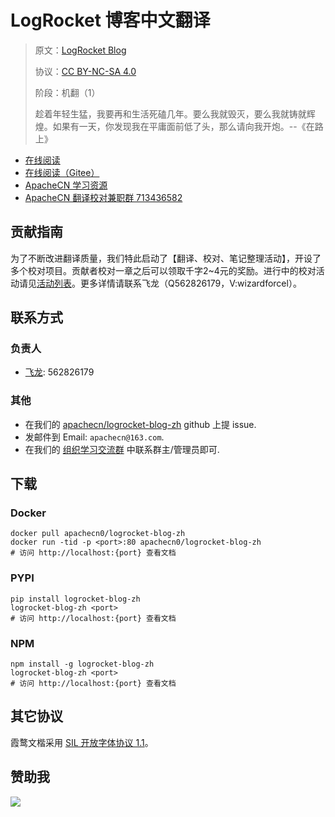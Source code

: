<!--
    需要填充的占位符：
    
    README.md
    
        LogRocket 博客中文翻译：文档中文名
        LogRocket Blog：文档英文名
        https://blog.logrocket.com/：文档原始链接
        logrocket：域名前缀
        飞龙：负责人名称
        wizardforcel：负责人 Github 用户名
        562826179：负责人 QQ
        logrocket-blog-zh：ApacheCN 的 Github 仓库名称
        logrocket-blog-zh：DockerHub 仓库名称
        logrocket-blog-zh：PYPI 包名称
        logrocket-blog-zh：NPM 包名称
    
    CNAME
    
        logrocket：域名前缀

    index.html
    
        LogRocket 博客中文翻译：文档中文名
        #764abc：显示颜色
        logrocket-blog-zh：ApacheCN 的 Github 仓库名称

    asset/docsify-apachecn-footer.js
    
        logrocket-blog-zh：ApacheCN 的 Github 仓库名称
-->

# LogRocket 博客中文翻译

> 原文：[LogRocket Blog](https://blog.logrocket.com/)
> 
> 协议：[CC BY-NC-SA 4.0](http://creativecommons.org/licenses/by-nc-sa/4.0/)
> 
> 阶段：机翻（1）
> 
> 趁着年轻生猛，我要再和生活死磕几年。要么我就毁灭，要么我就铸就辉煌。如果有一天，你发现我在平庸面前低了头，那么请向我开炮。--《在路上》

* [在线阅读](https://logrocket.apachecn.org)
* [在线阅读（Gitee）](https://apachecn.gitee.io/doc-template/)
* [ApacheCN 学习资源](http://docs.apachecn.org/)
* [ApacheCN 翻译校对兼职群 713436582](https://jq.qq.com/?_wv=1027&k=VSNtgpjb)

## 贡献指南

为了不断改进翻译质量，我们特此启动了【翻译、校对、笔记整理活动】，开设了多个校对项目。贡献者校对一章之后可以领取千字2\~4元的奖励。进行中的校对活动请见[活动列表](https://home.apachecn.org/#/docs/activity/docs-activity)。更多详情请联系飞龙（Q562826179，V:wizardforcel）。

## 联系方式

### 负责人

* [飞龙](https://github.com/wizardforcel): 562826179

### 其他

*   在我们的 [apachecn/logrocket-blog-zh](https://github.com/apachecn/logrocket-blog-zh) github 上提 issue.
*   发邮件到 Email: `apachecn@163.com`.
*   在我们的 [组织学习交流群](https://www.apachecn.org/#/docs/join) 中联系群主/管理员即可.

## 下载

### Docker

```
docker pull apachecn0/logrocket-blog-zh
docker run -tid -p <port>:80 apachecn0/logrocket-blog-zh
# 访问 http://localhost:{port} 查看文档
```

### PYPI

```
pip install logrocket-blog-zh
logrocket-blog-zh <port>
# 访问 http://localhost:{port} 查看文档
```

### NPM

```
npm install -g logrocket-blog-zh
logrocket-blog-zh <port>
# 访问 http://localhost:{port} 查看文档
```

## 其它协议

霞鹜文楷采用 [SIL 开放字体协议 1.1](https://github.com/lxgw/LxgwWenKai/blob/main/SIL_Open_Font_License_1.1.txt)。

## 赞助我

![](https://img-blog.csdnimg.cn/20200112005920729.png)
